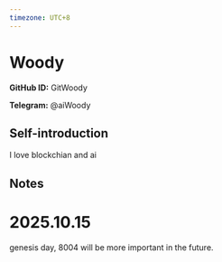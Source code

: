 ```yaml
---
timezone: UTC+8
---
```


# Woody

**GitHub ID:** GitWoody

**Telegram:** @aiWoody

## Self-introduction

I love blockchian and ai

## Notes
<!-- Content_START -->
# 2025.10.15
<!-- DAILY_CHECKIN_2025-10-15_START -->
genesis day, 8004 will be more important in the future.
<!-- DAILY_CHECKIN_2025-10-15_END -->
<!-- Content_END -->
